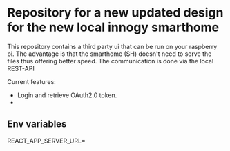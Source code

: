 # Repository for a new updated design for the new local innogy smarthome 

This repository contains a third party ui that can be run on your raspberry pi.
The advantage is that the smarthome (SH) doesn't need to serve the files thus offering better speed. 
The communication is done via the local REST-API


Current features:
- Login and retrieve OAuth2.0 token.
- 

## Env variables

REACT_APP_SERVER_URL=<your-url>